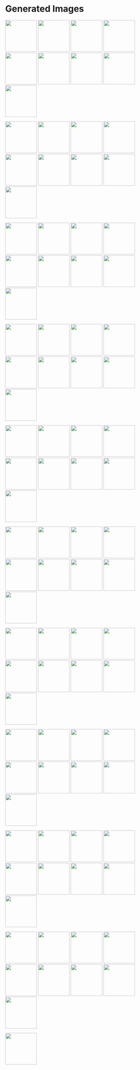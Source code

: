 # Generated Images



<img src="2025_08_31_01.webp" width="100"/> <img src="2025_08_31_02.webp" width="100"/> <img src="2025_08_31_03.webp" width="100"/> <img src="2025_08_31_04.webp" width="100"/> <img src="2025_08_31_05.webp" width="100"/> <img src="2025_08_31_06.webp" width="100"/> <img src="2025_08_31_07.webp" width="100"/> <img src="2025_08_31_08.webp" width="100"/> <img src="2025_08_31_09.webp" width="100"/>

<img src="2025_08_31_10.webp" width="100"/> <img src="2025_08_31_11.webp" width="100"/> <img src="2025_08_31_12.webp" width="100"/> <img src="2025_08_31_13.webp" width="100"/> <img src="2025_08_31_14.webp" width="100"/> <img src="2025_08_31_15.webp" width="100"/> <img src="2025_08_31_16.webp" width="100"/> <img src="2025_08_31_17.webp" width="100"/> <img src="2025_08_31_18.webp" width="100"/>

<img src="2025_08_31_19.webp" width="100"/> <img src="2025_08_31_20.webp" width="100"/> <img src="2025_08_31_21.webp" width="100"/> <img src="2025_08_31_22.webp" width="100"/> <img src="2025_08_31_23.webp" width="100"/> <img src="2025_08_31_24.webp" width="100"/> <img src="2025_08_31_25.webp" width="100"/> <img src="2025_08_31_26.webp" width="100"/> <img src="2025_08_31_27.webp" width="100"/>

<img src="2025_08_31_28.webp" width="100"/> <img src="2025_08_31_29.webp" width="100"/> <img src="2025_08_31_30.webp" width="100"/> <img src="2025_08_31_31.webp" width="100"/> <img src="2025_08_31_32.webp" width="100"/> <img src="2025_08_31_33.webp" width="100"/> <img src="2025_08_31_34.webp" width="100"/> <img src="2025_08_31_35.webp" width="100"/> <img src="2025_08_31_36.webp" width="100"/>

<img src="2025_08_31_37.webp" width="100"/> <img src="2025_08_31_38.webp" width="100"/> <img src="2025_08_31_39.webp" width="100"/> <img src="2025_08_31_40.webp" width="100"/> <img src="2025_08_31_41.webp" width="100"/> <img src="2025_08_31_42.webp" width="100"/> <img src="2025_08_31_43.webp" width="100"/> <img src="2025_08_31_44.webp" width="100"/> <img src="2025_08_31_45.webp" width="100"/>

<img src="2025_08_31_46.webp" width="100"/> <img src="2025_08_31_47.webp" width="100"/> <img src="2025_08_31_48.webp" width="100"/> <img src="2025_08_31_49.webp" width="100"/> <img src="2025_08_31_50.webp" width="100"/> <img src="2025_08_31_51.webp" width="100"/> <img src="2025_08_31_52.webp" width="100"/> <img src="2025_08_31_53.webp" width="100"/> <img src="2025_08_31_54.webp" width="100"/>

<img src="2025_08_31_55.webp" width="100"/> <img src="2025_08_31_56.webp" width="100"/> <img src="2025_08_31_57.webp" width="100"/> <img src="2025_08_31_58.webp" width="100"/> <img src="2025_08_31_59.webp" width="100"/> <img src="2025_08_31_60.webp" width="100"/> <img src="2025_08_31_61.webp" width="100"/> <img src="2025_08_31_62.webp" width="100"/> <img src="2025_08_31_63.webp" width="100"/>

<img src="2025_08_31_64.webp" width="100"/> <img src="2025_08_31_65.webp" width="100"/> <img src="2025_08_31_66.webp" width="100"/> <img src="2025_08_31_67.webp" width="100"/> <img src="2025_08_31_68.webp" width="100"/> <img src="2025_08_31_69.webp" width="100"/> <img src="2025_08_31_70.webp" width="100"/> <img src="2025_08_31_71.webp" width="100"/> <img src="2025_08_31_72.webp" width="100"/>

<img src="2025_08_31_73.webp" width="100"/> <img src="2025_08_31_74.webp" width="100"/> <img src="2025_08_31_75.webp" width="100"/> <img src="2025_08_31_76.webp" width="100"/> <img src="2025_08_31_77.webp" width="100"/> <img src="2025_08_31_78.webp" width="100"/> <img src="2025_08_31_79.webp" width="100"/> <img src="2025_08_31_80.webp" width="100"/> <img src="2025_08_31_81.webp" width="100"/>

<img src="2025_08_31_82.webp" width="100"/> <img src="2025_08_31_83.webp" width="100"/> <img src="2025_08_31_84.webp" width="100"/> <img src="2025_08_31_85.webp" width="100"/> <img src="2025_08_31_86.webp" width="100"/> <img src="2025_08_31_87.webp" width="100"/> <img src="2025_08_31_88.webp" width="100"/> <img src="2025_08_31_89.webp" width="100"/> <img src="2025_08_31_90.webp" width="100"/>

<img src="2025_08_31_91.webp" width="100"/>